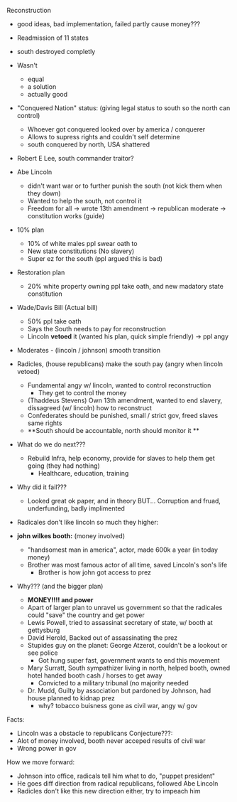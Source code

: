 Reconstruction
- good ideas, bad implementation, failed partly cause money???
- Readmission of 11 states
- south destroyed completly
- Wasn't
	- equal
	- a solution
	- actually good
- "Conquered Nation" status: (giving legal status to south so the north can control)
	- Whoever got conquered looked over by america / conquerer
	- Allows to supress rights and couldn't self determine
	- south conquered by north, USA shattered
- Robert E Lee, south commander traitor?
- Abe Lincoln
	- didn't want war or to further punish the south (not kick them when they down)
	- Wanted to help the south, not control it
	- Freedom for all -> wrote 13th amendment -> republican moderate -> constitution works (guide)
- 10% plan
	- 10% of white males ppl swear oath to
	- New state constitutions (No slavery)
	- Super ez for the south (ppl argued this is bad)
- Restoration plan
	- 20% white property owning ppl take oath, and new madatory state constitution
- Wade/Davis Bill (Actual bill)
	- 50% ppl take oath
	- Says the South needs to pay for reconstruction
	- Lincoln **vetoed** it (wanted his plan, quick simple friendly) -> ppl angy
- Moderates - (lincoln / johnson) smooth transition
- Radicles, (house republicans) make the south pay (angry when lincoln vetoed) 
	- Fundamental angy w/ lincoln, wanted to control reconstruction
		- They get to control the money 
	- (Thaddeus Stevens) Own 13th amendment, wanted to end slavery, dissagreed (w/ lincoln) how to reconstruct 
	- Confederates should be punished, small / strict gov, freed slaves same rights
	- **South should be accountable, north should monitor it  **

- What do we do next???
	- Rebuild Infra, help economy, provide for slaves to help them get going (they had nothing)
		- Healthcare, education, training

- Why did it fail???
	- Looked great ok paper, and in theory BUT... Corruption and fruad, underfunding, badly implimented

- Radicales don't like lincoln so much they higher:
- **john wilkes booth:** (money involved)
	- "handsomest man in america", actor, made 600k a year (in today money)
	- Brother was most famous actor of all time, saved Lincoln's son's life
		- Brother is how john got access to prez
- Why??? (and the bigger plan)
	- **MONEY!!!! and power**
	- Apart of larger plan to unravel us government so that the radicales could "save" the country and get power
	- Lewis Powell, tried to assassinat secretary of state, w/ booth at gettysburg
	- David Herold, Backed out of assassinating the prez
	- Stupides guy on the planet: George Atzerot, couldn't be a lookout or see police
		- Got hung super fast, government wants to end this movement
	- Mary Surratt, South sympathizer living in north, helped booth, owned hotel handed booth cash / horses to get away
		- Convicted to a military tribunal (no majority needed
	- Dr. Mudd, Guilty by association but pardoned by Johnson, had house planned to kidnap prez
		- why? tobacco buisness gone as civil war, angy w/ gov

Facts:
- Lincoln was a obstacle to republicans
Conjecture???:
- Alot of money involved, booth never acceped results of civil war
- Wrong power in gov

How we move forward:
- Johnson into office, radicals tell him what to do, "puppet president"
- He goes diff direction from radical republicans, followed Abe Lincoln
- Radicles don't like this new direction either, try to impeach him